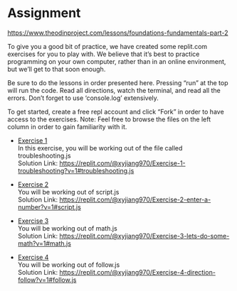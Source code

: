# Assignment

https://www.theodinproject.com/lessons/foundations-fundamentals-part-2

To give you a good bit of practice, we have created some replit.com exercises for you to play with. We believe that it’s best to practice programming on your own computer, rather than in an online environment, but we’ll get to that soon enough.

Be sure to do the lessons in order presented here. Pressing “run” at the top will run the code. Read all directions, watch the terminal, and read all the errors. Don’t forget to use ‘console.log’ extensively.

To get started, create a free repl account and click “Fork” in order to have access to the exercises. Note: Feel free to browse the files on the left column in order to gain familiarity with it.

- [Exercise 1](https://replit.com/@I3uckwheat/troubleshooting#troubleshooting.js)<br>
In this exercise, you will be working out of the file called troubleshooting.js<br>
Solution Link: https://replit.com/@xyjiang970/Exercise-1-troubleshooting?v=1#troubleshooting.js

- [Exercise 2](https://replit.com/@I3uckwheat/enter-a-number#script.js)<br>
You will be working out of script.js<br>
Solution Link: https://replit.com/@xyjiang970/Exercise-2-enter-a-number?v=1#script.js

- [Exercise 3](https://replit.com/@I3uckwheat/lets-do-some-math#math.js)<br>
You will be working out of math.js<br>
Solution Link: https://replit.com/@xyjiang970/Exercise-3-lets-do-some-math?v=1#math.js

- [Exercise 4](https://replit.com/@I3uckwheat/direction-follow#follow.js)<br>
You will be working out of follow.js<br>
Solution Link: https://replit.com/@xyjiang970/Exercise-4-direction-follow?v=1#follow.js